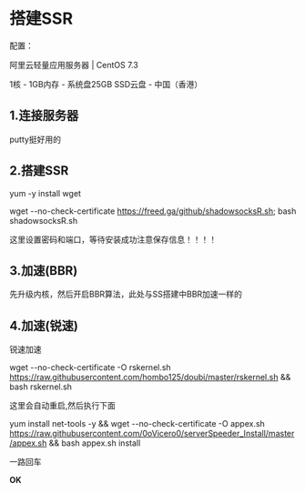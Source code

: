 # 搭建SSR

配置：

阿里云轻量应用服务器 | CentOS 7.3 

1核 - 1GB内存 - 系统盘25GB SSD云盘 - 中国（香港）



## 1.连接服务器

putty挺好用的

## 2.搭建SSR

yum -y install wget

wget --no-check-certificate https://freed.ga/github/shadowsocksR.sh; bash shadowsocksR.sh

 这里设置密码和端口，等待安装成功注意保存信息！！！！

## 3.加速(BBR)

先升级内核，然后开启BBR算法，此处与SS搭建中BBR加速一样的

## 4.加速(锐速)

锐速加速

wget --no-check-certificate -O rskernel.sh https://raw.githubusercontent.com/hombo125/doubi/master/rskernel.sh && bash rskernel.sh

这里会自动重启,然后执行下面

yum install net-tools -y && wget --no-check-certificate -O appex.sh https://raw.githubusercontent.com/0oVicero0/serverSpeeder_Install/master/appex.sh && bash appex.sh install

一路回车

**OK**

 
